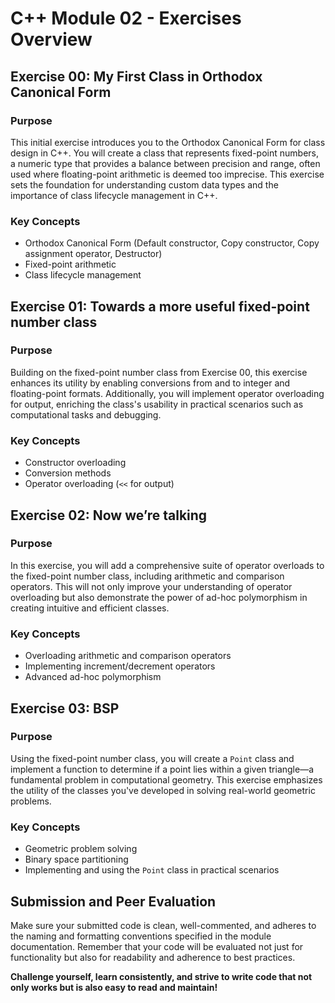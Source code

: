 # C++ Module 02 - Exercises Overview

## Exercise 00: My First Class in Orthodox Canonical Form

### Purpose

This initial exercise introduces you to the Orthodox Canonical Form for class design in C++. You will create a class that represents fixed-point numbers, a numeric type that provides a balance between precision and range, often used where floating-point arithmetic is deemed too imprecise. This exercise sets the foundation for understanding custom data types and the importance of class lifecycle management in C++.

### Key Concepts

- Orthodox Canonical Form (Default constructor, Copy constructor, Copy assignment operator, Destructor)
- Fixed-point arithmetic
- Class lifecycle management

## Exercise 01: Towards a more useful fixed-point number class

### Purpose

Building on the fixed-point number class from Exercise 00, this exercise enhances its utility by enabling conversions from and to integer and floating-point formats. Additionally, you will implement operator overloading for output, enriching the class's usability in practical scenarios such as computational tasks and debugging.

### Key Concepts

- Constructor overloading
- Conversion methods
- Operator overloading (`<<` for output)

## Exercise 02: Now we’re talking

### Purpose

In this exercise, you will add a comprehensive suite of operator overloads to the fixed-point number class, including arithmetic and comparison operators. This will not only improve your understanding of operator overloading but also demonstrate the power of ad-hoc polymorphism in creating intuitive and efficient classes.

### Key Concepts

- Overloading arithmetic and comparison operators
- Implementing increment/decrement operators
- Advanced ad-hoc polymorphism

## Exercise 03: BSP

### Purpose

Using the fixed-point number class, you will create a `Point` class and implement a function to determine if a point lies within a given triangle—a fundamental problem in computational geometry. This exercise emphasizes the utility of the classes you've developed in solving real-world geometric problems.

### Key Concepts

- Geometric problem solving
- Binary space partitioning
- Implementing and using the `Point` class in practical scenarios

## Submission and Peer Evaluation

Make sure your submitted code is clean, well-commented, and adheres to the naming and formatting conventions specified in the module documentation. Remember that your code will be evaluated not just for functionality but also for readability and adherence to best practices.

**Challenge yourself, learn consistently, and strive to write code that not only works but is also easy to read and maintain!** 
